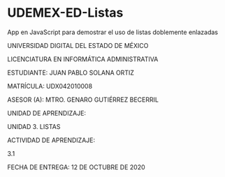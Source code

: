 # UDEMEX-ED-Listas
App en JavaScript para demostrar el uso de listas doblemente enlazadas

UNIVERSIDAD DIGITAL DEL ESTADO DE MÉXICO

LICENCIATURA EN INFORMÁTICA ADMINISTRATIVA

ESTUDIANTE: JUAN PABLO SOLANA ORTIZ

MATRÍCULA: UDX042010008

ASESOR (A): MTRO. GENARO GUTIÉRREZ BECERRIL

UNIDAD DE APRENDIZAJE:

UNIDAD 3. LISTAS

ACTIVIDAD DE APRENDIZAJE:

3.1

FECHA DE ENTREGA: 12 DE OCTUBRE DE 2020
